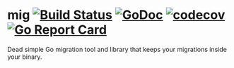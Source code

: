 # mig [![Build Status](https://travis-ci.org/erizocosmico/mig.svg?branch=master)](https://travis-ci.org/erizocosmico/mig) [![GoDoc](https://godoc.org/github.com/erizocosmico/mig?status.svg)](https://godoc.org/github.com/erizocosmico/mig) [![codecov](https://codecov.io/gh/erizocosmico/mig/branch/master/graph/badge.svg)](https://codecov.io/gh/erizocosmico/mig) [![Go Report Card](https://goreportcard.com/badge/github.com/erizocosmico/mig)](https://goreportcard.com/report/github.com/erizocosmico/mig)
Dead simple Go migration tool and library that keeps your migrations inside your binary.
